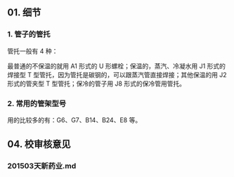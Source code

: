 ## 01. 细节

### 1. 管子的管托

管托一般有 4 种：

最普通的不保温的就用 A1 形式的 U 形螺栓；保温的，蒸汽、冷凝水用 J1 形式的焊接型 T 型管托，因为管托是碳钢的，可以跟蒸汽管直接焊接；其他保温的用 J2 形式的管夹型 T 型管托；保冷的管子用 J8 形式的保冷管用管托。

### 2. 常用的管架型号

用的比较多的有：G6、G7、B14、B24、E8 等。

## 04. 校审核意见

### 201503天新药业.md

